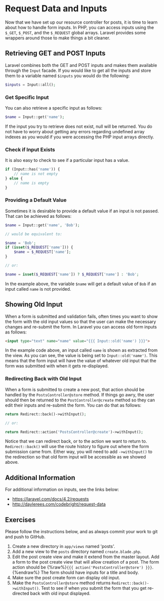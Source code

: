 # Request Data and Inputs

Now that we have set up our resource controller for posts, it is time to learn about how to handle form inputs. In PHP, you can access inputs using the `$_GET`, `$_POST`, and the `$_REQUEST` global arrays. Laravel provides some wrappers around those to make things a bit cleaner.

## Retrieving GET and POST Inputs

Laravel combines both the GET and POST inputs and makes them available through the `Input` facade. If you would like to get all the inputs and store them to a variable named `$inputs` you would do the following:

~~~php
$inputs = Input::all();
~~~

### Get Specific Input

You can also retrieve a specific input as follows:

~~~php
$name = Input::get('name');
~~~

If the input you try to retrieve does not exist, null will be returned. You do not have to worry about getting any errors regarding undefined array indexes as you would if you were accessing the PHP input arrays directly.

### Check if Input Exists

It is also easy to check to see if a particular input has a value.

~~~php
if (Input::has('name')) {
    // name is not empty
} else {
    // name is empty
}
~~~

### Providing a Default Value

Sometimes it is desirable to provide a default value if an input is not passed. That can be achieved as follows:

~~~php
$name = Input::get('name', 'Bob');

// would be equivalent to:

$name = 'Bob';
if (isset($_REQUEST['name'])) {
    $name = $_REQUEST['name'];
}

// or:

$name = isset($_REQUEST['name']) ? $_REQUEST['name'] : 'Bob';
~~~

In the example above, the variable `$name` will get a default value of `Bob` if an input called `name` is not provided.

## Showing Old Input

When a form is submitted and validation fails, often times you want to show the form with the old input values so that the user can make the necessary changes and re-submit the form. In Laravel you can access old form inputs as follows:

~~~html
<input type="text" name="name" value="{{{ Input::old('name') }}}">
~~~

In the example code above, an input called `name` is shown as extracted from the view. As you can see, the value is being set to `Input::old('name')`. This means that the form input will have the value of whatever old input that the form was submitted with when it gets re-displayed.

### Redirecting Back with Old Input

When a form is submitted to create a new post, that action should be handled by the `PostsController@store` method. If things go awry, the user should then be returned to the `PostController@create` method so they can edit their inputs and re-submit the form. You can do that as follows:

~~~php
return Redirect::back()->withInput();

// or:

return Redirect::action('PostsController@create')->withInput();
~~~

Notice that we can redirect back, or to the action we want to return to. `Redirect::back()` will use the route history to figure out where the form submission came from. Either way, you will need to add `->withInput()` to the redirection so that old form input will be accessible as we showed above.

## Additional Information

For additional information on inputs, see the links below:

- https://laravel.com/docs/4.2/requests
- http://daylerees.com/codebright/request-data

## Exercises

Please follow the instructions below, and as always commit your work to git and push to GitHub.

1. Create a new directory in `app/views` named 'posts'.
1. Add a new view to the `posts` directory named `create.blade.php`.
1. Edit the post create view and make it extend from the master layout. Add a form to the post create view that will allow creation of a post. The form action should be {%raw%}`{{{ action('PostsController@store') }}}`.{%endraw%} The form should have inputs for a title and body.
1. Make sure the post create form can display old input.
1. Make the `PostsController@store` method returns `Redirect::back()->withInput()`. Test to see if when you submit the form that you get re-directed back with old input displayed.
